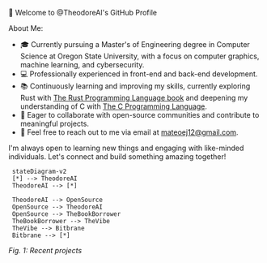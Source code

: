 👋 Welcome to @TheodoreAI's GitHub Profile

About Me:

- 🎓 Currently pursuing a Master's of Engineering degree in Computer Science at Oregon State University, with a focus on computer graphics, machine learning, and cybersecurity.
- 💻 Professionally experienced in front-end and back-end development.
- 📚 Continuously learning and improving my skills, currently exploring Rust with [The Rust Programming Language book](https://www.amazon.com/Rust-Programming-Language-Covers-2018/dp/1718500440/ref=asc_df_1718500440/?tag=hyprod-20&linkCode=df0&hvadid=366338326237&hvpos=&hvnetw=g&hvrand=17220479218670846372&hvpone=&hvptwo=&hvqmt=&hvdev=c&hvdvcmdl=&hvlocint=&hvlocphy=9031001&hvtargid=pla-810475447573&psc=1&tag=&ref=&adgrpid=78795693280&hvpone=&hvptwo=&hvadid=366338326237&hvpos=&hvnetw=g&hvrand=17220479218670846372&hvqmt=&hvdev=c&hvdvcmdl=&hvlocint=&hvlocphy=9031001&hvtargid=pla-810475447573) and deepening my understanding of C with [The C Programming Language](https://www.amazon.com/exec/obidos/ASIN/0131103628/ref=nosim/cboard-20).
- 🤝 Eager to collaborate with open-source communities and contribute to meaningful projects.
- 📩 Feel free to reach out to me via email at mateoej12@gmail.com.


I'm always open to learning new things and engaging with like-minded individuals. Let's connect and build something amazing together!
 
 ```mermaid
  stateDiagram-v2
  [*] --> TheodoreAI
  TheodoreAI --> [*]

  TheodoreAI --> OpenSource
  OpenSource --> TheodoreAI
  OpenSource --> TheBookBorrower
  TheBookBorrower --> TheVibe
  TheVibe --> Bitbrane
  Bitbrane --> [*]
```
*Fig. 1: Recent projects*

<!---
TheodoreAI/TheodoreAI is a ✨ special ✨ repository because its `README.md` (this file) appears on your GitHub profile.
You can click the Preview link to take a look at your changes.
--->
